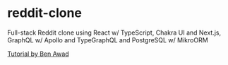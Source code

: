 # reddit-clone
Full-stack Reddit clone using React w/ TypeScript, Chakra UI and Next.js, GraphQL w/ Apollo and TypeGraphQL and PostgreSQL w/ MikroORM

[Tutorial by Ben Awad](https://youtu.be/I6ypD7qv3Z8)
